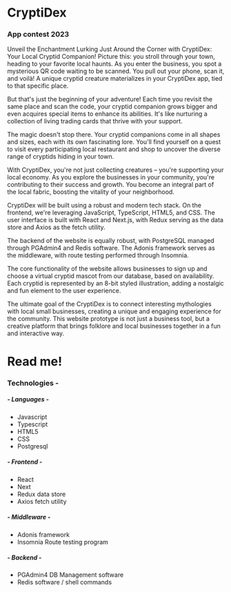 # CryptiDex
### App contest 2023

Unveil the Enchantment Lurking Just Around the Corner with CryptiDex: Your Local Cryptid Companion! Picture this: you stroll through your town, heading to your favorite local haunts. As you enter the business, you spot a mysterious QR code waiting to be scanned. You pull out your phone, scan it, and voilà! A unique cryptid creature materializes in your CryptiDex app, tied to that specific place.

But that's just the beginning of your adventure! Each time you revisit the same place and scan the code, your cryptid companion grows bigger and even acquires special items to enhance its abilities. It's like nurturing a collection of living trading cards that thrive with your support.

The magic doesn't stop there. Your cryptid companions come in all shapes and sizes, each with its own fascinating lore. You'll find yourself on a quest to visit every participating local restaurant and shop to uncover the diverse range of cryptids hiding in your town.

With CryptiDex, you're not just collecting creatures – you're supporting your local economy. As you explore the businesses in your community, you're contributing to their success and growth. You become an integral part of the local fabric, boosting the vitality of your neighborhood.


CryptiDex will be built using a robust and modern tech stack. On the frontend, we're leveraging JavaScript, TypeScript, HTML5, and CSS. The user interface is built with React and Next.js, with Redux serving as the data store and Axios as the fetch utility.

The backend of the website is equally robust, with PostgreSQL managed through PGAdmin4 and Redis software. The Adonis framework serves as the middleware, with route testing performed through Insomnia.

The core functionality of the website allows businesses to sign up and choose a virtual cryptid mascot from our database, based on availability. Each cryptid is represented by an 8-bit styled illustration, adding a nostalgic and fun element to the user experience.

The ultimate goal of the CryptiDex is to connect interesting mythologies with local small businesses, creating a unique and engaging experience for the community. This website prototype is not just a business tool, but a creative platform that brings folklore and local businesses together in a fun and interactive way.

# Read me!  
### Technologies -  
##### - Languages -  
- Javascript  
- Typescript  
- HTML5  
- CSS  
- Postgresql  
  
##### - Frontend -  
- React  
- Next  
- Redux data store  
- Axios fetch utility  
  
##### - Middleware -  
- Adonis framework  
- Insomnia Route testing program
  
##### - Backend -
- PGAdmin4 DB Management software
- Redis software / shell commands
